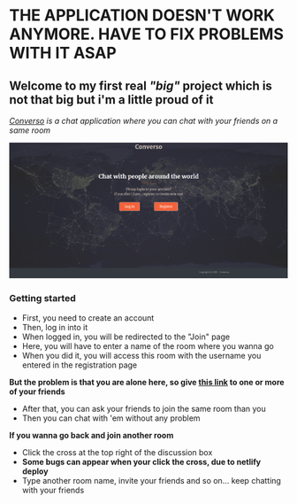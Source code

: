 # THE APPLICATION DOESN'T WORK ANYMORE. HAVE TO FIX PROBLEMS WITH IT ASAP

## Welcome to my first real *"big"* project which is not that big but i'm a little proud of it

*[Converso](https://converso.netlify.app) is a chat application where you can chat with your friends on a same room*

![Home Page](https://github.com/LoicMuller/Chat-App/blob/master/chat-app/src/Img/homeBackgroundForGH.PNG)

### Getting started

- First, you need to create an account
- Then, log in into it
- When logged in, you will be redirected to the "Join" page
- Here, you will have to enter a name of the room where you wanna go
- When you did it, you will access this room with the username you entered in the registration page

**But the problem is that you are alone here, so give [this link](https://converso.netlify.app) to one or more of your friends**

- After that, you can ask your friends to join the same room than you
- Then you can chat with 'em without any problem

**If you wanna go back and join another room**

- Click the cross at the top right of the discussion box
- **Some bugs can appear when your click the cross, due to netlify deploy**
- Type another room name, invite your friends and so on... keep chatting with your friends
